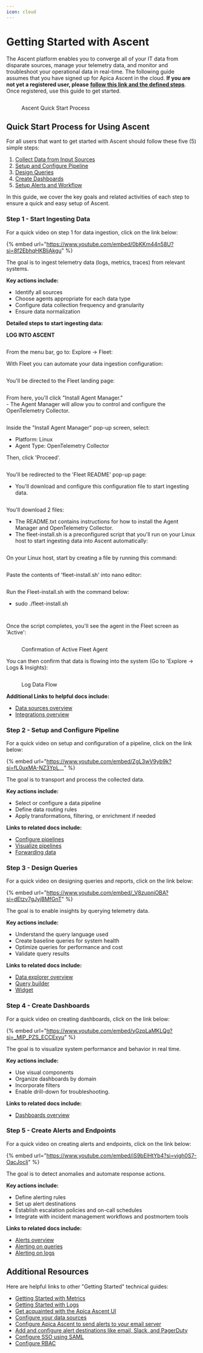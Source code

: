 ```yaml
---
icon: cloud
---
```


# Getting Started with Ascent

The Ascent platform enables you to converge all of your IT data from disparate sources, manage your telemetry data, and monitor and troubleshoot your operational data in real-time. The following guide assumes that you have signed up for Apica Ascent in the cloud. **If you are not yet a registered user, please** [**follow this link and the defined steps**](https://app.gitbook.com/o/-LmzGjHypGkPBzYc0fF0/s/-LmzGprckLqwd5v6bs6m/~/changes/1642/getting-started/ascent/register-and-gain-access). Once registered, use this guide to get started.

<figure><img src="../../.gitbook/assets/image (20) (1) (1) (1) (1).png" alt=""><figcaption><p>Ascent Quick Start Process</p></figcaption></figure>

## Quick Start Process for Using Ascent

For all users that want to get started with Ascent should follow these five (5) simple steps:

1. [Collect Data from Input Sources](./#step-1-start-ingesting-data)
2. [Setup and Configure Pipeline](./#step-2-setup-and-configure-pipeline)
3. [Design Queries](./#step-3-design-queries)
4. [Create Dashboards](./#step-4-create-dashboards)
5. [Setup Alerts and Workflow](./#step-5-create-alerts-and-endpoints)

In this guide, we cover the key goals and related activities of each step to ensure a quick and easy setup of Ascent.

### Step 1 - Start Ingesting Data

For a quick video on step 1 for data ingestion, click on the link below:

{% embed url="https://www.youtube.com/embed/0bKKm44n58U?si=8f2EbhqHKBljAkgu" %}

The goal is to ingest telemetry data (logs, metrics, traces) from relevant systems.

**Key actions include:**&#x20;

* Identify all sources
* Choose agents appropriate for each data type
* Configure data collection frequency and granularity
* Ensure data normalization

**Detailed steps to start ingesting data:**

**LOG INTO ASCENT**

<figure><img src="../../.gitbook/assets/image (458).png" alt=""><figcaption></figcaption></figure>

From the menu bar, go to: Explore -> Fleet:

With Fleet you can automate your data ingestion configuration:

<figure><img src="../../.gitbook/assets/image (461).png" alt=""><figcaption></figcaption></figure>

You'll be directed to the Fleet landing page:

<figure><img src="../../.gitbook/assets/image (462).png" alt=""><figcaption></figcaption></figure>

From here, you'll click "Install Agent Manager."\
\- The Agent Manager will allow you to control and configure the OpenTelemetry Collector.

<figure><img src="../../.gitbook/assets/image (463).png" alt=""><figcaption></figcaption></figure>

Inside the "Install Agent Manager" pop-up screen, select:

* Platform: Linux
* Agent Type: OpenTelemetry Collector

Then, click 'Proceed'.

<figure><img src="../../.gitbook/assets/image (464).png" alt=""><figcaption></figcaption></figure>

You'll be redirected to the 'Fleet README' pop-up page:

* You'll download and configure this configuration file to start ingesting data.

<figure><img src="../../.gitbook/assets/image (465).png" alt=""><figcaption></figcaption></figure>

You'll download 2 files:

* The README.txt contains instructions for how to install the Agent Manager and OpenTelemetry Collector.
* The fleet-install.sh is a preconfigured script that you'll run on your Linux host to start ingesting data into Ascent automatically:

<div align="left"><figure><img src="../../.gitbook/assets/image (466).png" alt=""><figcaption></figcaption></figure></div>

On your Linux host, start by creating a file by running this command:

<div align="left"><figure><img src="../../.gitbook/assets/Screenshot 2025-05-23 at 11.08.17 AM.png" alt=""><figcaption></figcaption></figure></div>

Paste the contents of 'fleet-install.sh' into nano editor:

<figure><img src="../../.gitbook/assets/Screenshot 2025-05-23 at 11.08.39 AM.png" alt=""><figcaption></figcaption></figure>

Run the Fleet-install.sh with the command below:

* sudo ./fleet-install.sh

<figure><img src="../../.gitbook/assets/Screenshot 2025-05-23 at 11.10.54 AM.png" alt=""><figcaption></figcaption></figure>

<figure><img src="../../.gitbook/assets/Screenshot 2025-05-23 at 11.12.30 AM.png" alt=""><figcaption></figcaption></figure>

Once the script completes, you'll see the agent in the Fleet screen as 'Active':

<figure><img src="../../.gitbook/assets/image (467).png" alt=""><figcaption><p>Confirmation of Active Fleet Agent</p></figcaption></figure>

You can then confirm that data is flowing into the system (Go to 'Explore -> Logs & Insights):

<figure><img src="../../.gitbook/assets/Screenshot 2025-05-23 at 4.49.42 PM.png" alt=""><figcaption><p>Log Data Flow</p></figcaption></figure>



**Additional Links to helpful docs include:**

* [Data sources overview](https://docs.apica.io/data-sources/overview)
* [Integrations overview](https://docs.apica.io/integrations/overview)

### Step 2 - Setup and Configure Pipeline

For a quick video on setup and configuration of a pipeline, click on the link below:

{% embed url="https://www.youtube.com/embed/ZgL3wV9yb9k?si=fL0uxMA-NZ3YpL__" %}

The goal is to transport and process the collected data.

**Key actions include:**

* Select or configure a data pipeline
* Define data routing rules
* Apply transformations, filtering, or enrichment if needed

**Links to related docs include:**

* [Configure pipelines](https://docs.apica.io/flow/pipeline-management/data-flow-pipelines-new)
* [Visualize pipelines](https://docs.apica.io/flow/pipeline-management/data-flow-pipelines)
* [Forwarding data](https://docs.apica.io/flow/pipeline-management/mapping-applications)

### Step 3 - Design Queries

For a quick video on designing queries and reports, click on the link below:

{% embed url="https://www.youtube.com/embed/_V8zupniOBA?si=dEtzv7gJyjBMfGnT" %}

The goal is to enable insights by querying telemetry data.

**Key actions include:**

* Understand the query language used
* Create baseline queries for system health
* Optimize queries for performance and cost
* Validate query results

**Links to related docs include:**

* [Data explorer overview](https://docs.apica.io/data-management/overview-1)
* [Query builder](https://docs.apica.io/data-management/overview-1/query-builder)
* [Widget](https://docs.apica.io/data-management/overview-1/widget)

### Step 4 - Create Dashboards

For a quick video on creating dashboards, click on the link below:

{% embed url="https://www.youtube.com/embed/yGzpLaMKLQg?si=_MlP_PZS_ECCExyu" %}

The goal is to visualize system performance and behavior in real time.

**Key actions include:**

* Use visual components
* Organize dashboards by domain
* Incorporate filters
* Enable drill-down for troubleshooting.

**Links to related docs include:**

* [Dashboards overview](https://docs.apica.io/getting-started/overview)

### Step 5 - Create Alerts and Endpoints

For a quick video on creating alerts and endpoints, click on the link below:

{% embed url="https://www.youtube.com/embed/iS9bElHtYb4?si=vigh0S7-OacJoclj" %}

The goal is to detect anomalies and automate response actions.

**Key actions include:**

* Define alerting rules
* Set up alert destinations
* Establish escalation policies and on-call schedules
* Integrate with incident management workflows and postmortem tools

**Links to related docs include:**

* [Alerts overview](https://docs.apica.io/logiq-events/alerts)
* [Alerting on queries](https://docs.apica.io/logiq-events/alerts-simple-anomaly)
* [Alerting on logs](https://docs.apica.io/logiq-events/alerts-1)

## Additional Resources

Here are helpful links to other "Getting Started" technical guides:

* [Getting Started with Metrics](getting-started-with-metrics.md)
* [Getting Started with Logs](getting-started-with-logs/)
* [Get acquainted with the Apica Ascent UI](../../product-overview/the-logiq-ui.md)
* [Configure your data sources](../../integrations/overview/)
* [Configure Apica Ascent to send alerts to your email server](../../logiq-ui-configuration/email-configuration-setup.md)
* [Add and configure alert destinations like email, Slack, and PagerDuty](../../integrations/list-of-integrations/alert-destinations/)
* [Configure SSO using SAML](../../logiq-ui-configuration/single-sign-on-configuration.md)
* [Configure RBAC](../../log-management/configuring-rbac.md)
